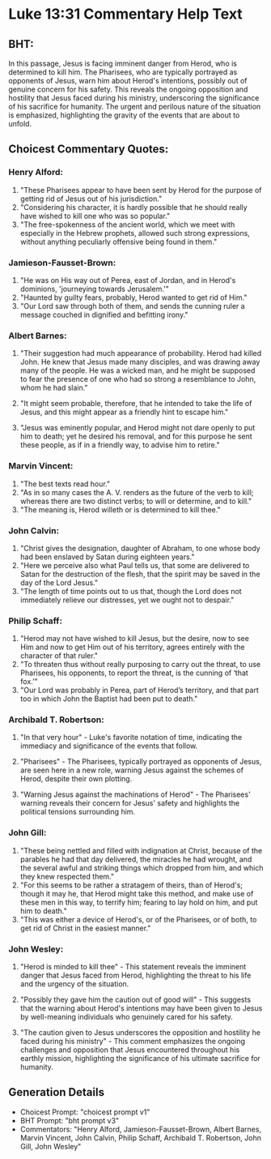 # Luke 13:31 Commentary Help Text

## BHT:
In this passage, Jesus is facing imminent danger from Herod, who is determined to kill him. The Pharisees, who are typically portrayed as opponents of Jesus, warn him about Herod's intentions, possibly out of genuine concern for his safety. This reveals the ongoing opposition and hostility that Jesus faced during his ministry, underscoring the significance of his sacrifice for humanity. The urgent and perilous nature of the situation is emphasized, highlighting the gravity of the events that are about to unfold.

## Choicest Commentary Quotes:
### Henry Alford:
1. "These Pharisees appear to have been sent by Herod for the purpose of getting rid of Jesus out of his jurisdiction."
2. "Considering his character, it is hardly possible that he should really have wished to kill one who was so popular."
3. "The free-spokenness of the ancient world, which we meet with especially in the Hebrew prophets, allowed such strong expressions, without anything peculiarly offensive being found in them."

### Jamieson-Fausset-Brown:
1. "He was on His way out of Perea, east of Jordan, and in Herod's dominions, 'journeying towards Jerusalem.'"
2. "Haunted by guilty fears, probably, Herod wanted to get rid of Him."
3. "Our Lord saw through both of them, and sends the cunning ruler a message couched in dignified and befitting irony."

### Albert Barnes:
1. "Their suggestion had much appearance of probability. Herod had killed John. He knew that Jesus made many disciples, and was drawing away many of the people. He was a wicked man, and he might be supposed to fear the presence of one who had so strong a resemblance to John, whom he had slain." 

2. "It might seem probable, therefore, that he intended to take the life of Jesus, and this might appear as a friendly hint to escape him." 

3. "Jesus was eminently popular, and Herod might not dare openly to put him to death; yet he desired his removal, and for this purpose he sent these people, as if in a friendly way, to advise him to retire."

### Marvin Vincent:
1. "The best texts read hour." 
2. "As in so many cases the A. V. renders as the future of the verb to kill; whereas there are two distinct verbs; to will or determine, and to kill."
3. "The meaning is, Herod willeth or is determined to kill thee."

### John Calvin:
1. "Christ gives the designation, daughter of Abraham, to one whose body had been enslaved by Satan during eighteen years." 
2. "Here we perceive also what Paul tells us, that some are delivered to Satan for the destruction of the flesh, that the spirit may be saved in the day of the Lord Jesus." 
3. "The length of time points out to us that, though the Lord does not immediately relieve our distresses, yet we ought not to despair."

### Philip Schaff:
1. "Herod may not have wished to kill Jesus, but the desire, now to see Him and now to get Him out of his territory, agrees entirely with the character of that ruler." 
2. "To threaten thus without really purposing to carry out the threat, to use Pharisees, his opponents, to report the threat, is the cunning of ‘that fox.’"
3. "Our Lord was probably in Perea, part of Herod’s territory, and that part too in which John the Baptist had been put to death."

### Archibald T. Robertson:
1. "In that very hour" - Luke's favorite notation of time, indicating the immediacy and significance of the events that follow.

2. "Pharisees" - The Pharisees, typically portrayed as opponents of Jesus, are seen here in a new role, warning Jesus against the schemes of Herod, despite their own plotting.

3. "Warning Jesus against the machinations of Herod" - The Pharisees' warning reveals their concern for Jesus' safety and highlights the political tensions surrounding him.

### John Gill:
1. "These being nettled and filled with indignation at Christ, because of the parables he had that day delivered, the miracles he had wrought, and the several awful and striking things which dropped from him, and which they knew respected them."
2. "For this seems to be rather a stratagem of theirs, than of Herod's; though it may he, that Herod might take this method, and make use of these men in this way, to terrify him; fearing to lay hold on him, and put him to death."
3. "This was either a device of Herod's, or of the Pharisees, or of both, to get rid of Christ in the easiest manner."

### John Wesley:
1. "Herod is minded to kill thee" - This statement reveals the imminent danger that Jesus faced from Herod, highlighting the threat to his life and the urgency of the situation.

2. "Possibly they gave him the caution out of good will" - This suggests that the warning about Herod's intentions may have been given to Jesus by well-meaning individuals who genuinely cared for his safety.

3. "The caution given to Jesus underscores the opposition and hostility he faced during his ministry" - This comment emphasizes the ongoing challenges and opposition that Jesus encountered throughout his earthly mission, highlighting the significance of his ultimate sacrifice for humanity.


## Generation Details
- Choicest Prompt: "choicest prompt v1"
- BHT Prompt: "bht prompt v3"
- Commentators: "Henry Alford, Jamieson-Fausset-Brown, Albert Barnes, Marvin Vincent, John Calvin, Philip Schaff, Archibald T. Robertson, John Gill, John Wesley"
